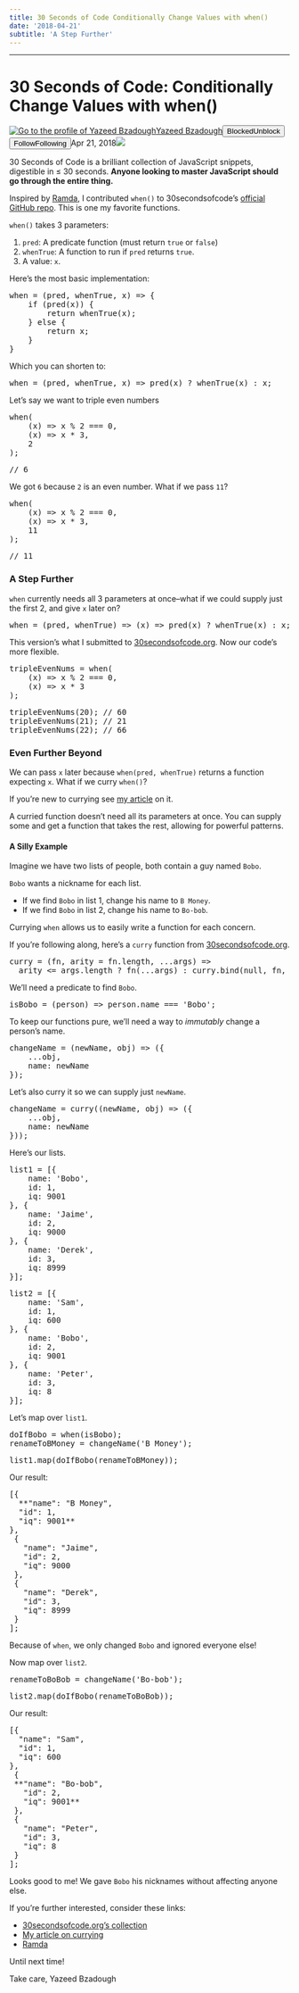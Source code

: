```yaml
---
title: 30 Seconds of Code Conditionally Change Values with when()
date: '2018-04-21'
subtitle: 'A Step Further'
---
```


* * *

# 30 Seconds of Code: Conditionally Change Values with when()

[![Go to the profile of Yazeed Bzadough](https://cdn-images-1.medium.com/fit/c/100/100/1*D0_8f6gW_H8ufCLRpsjVtA@2x.jpeg)](https://medium.com/@yazeedb?source=post_header_lockup)[Yazeed Bzadough](https://medium.com/@yazeedb)<span class="followState js-followState" data-user-id="93124e8e38fc"><button class="button button--smallest u-noUserSelect button--withChrome u-baseColor--buttonNormal button--withHover button--unblock js-unblockButton u-marginLeft10 u-xs-hide" data-action="sign-up-prompt" data-sign-in-action="toggle-block-user" data-requires-token="true" data-redirect="https://medium.com/@yazeedb/30-seconds-of-code-conditionally-change-values-with-when-732b09e46334" data-action-source="post_header_lockup"><span class="button-label  button-defaultState">Blocked</span><span class="button-label button-hoverState">Unblock</span></button><button class="button button--primary button--smallest button--dark u-noUserSelect button--withChrome u-accentColor--buttonDark button--follow js-followButton u-marginLeft10 u-xs-hide" data-action="sign-up-prompt" data-sign-in-action="toggle-subscribe-user" data-requires-token="true" data-redirect="https://medium.com/_/subscribe/user/93124e8e38fc" data-action-source="post_header_lockup-93124e8e38fc-------------------------follow_byline"><span class="button-label  button-defaultState js-buttonLabel">Follow</span><span class="button-label button-activeState">Following</span></button></span><time datetime="2018-04-21T20:16:45.109Z">Apr 21, 2018</time><span class="middotDivider u-fontSize12"></span><span class="readingTime" title="3 min read"></span>![](https://cdn-images-1.medium.com/max/1600/1*Ye9GrpJqOsiaZPbMeZkpGQ.png)

30 Seconds of Code is a brilliant collection of JavaScript snippets, digestible in ≤ 30 seconds. **Anyone looking to master JavaScript should go through the entire thing.**

Inspired by [Ramda](http://ramdajs.com/docs/#when), I contributed `when()` to 30secondsofcode’s [official GitHub repo](https://github.com/Chalarangelo/30-seconds-of-code/pull/652). This is one my favorite functions.

`when()` takes 3 parameters:

1.  `pred`: A predicate function (must return `true` or `false`)
2.  `whenTrue`: A function to run if `pred` returns `true`.
3.  A value: `x`.

Here’s the most basic implementation:

<pre name="6a00" id="6a00" class="graf graf--pre graf-after--p">when = (pred, whenTrue, x) => {
    if (pred(x)) {
        return whenTrue(x);
    } else {
        return x;
    }
}</pre>

Which you can shorten to:

<pre name="0499" id="0499" class="graf graf--pre graf-after--p">when = (pred, whenTrue, x) => pred(x) ? whenTrue(x) : x;</pre>

Let’s say we want to triple even numbers

<pre name="8faf" id="8faf" class="graf graf--pre graf-after--p">when(
    (x) => x % 2 === 0,
    (x) => x * 3,
    2
);</pre>

<pre name="403f" id="403f" class="graf graf--pre graf-after--pre">// 6</pre>

We got `6` because `2` is an even number. What if we pass `11`?

<pre name="7fed" id="7fed" class="graf graf--pre graf-after--p">when(
    (x) => x % 2 === 0,
    (x) => x * 3,
    11
);</pre>

<pre name="7942" id="7942" class="graf graf--pre graf-after--pre">// 11</pre>

### A Step Further

`when` currently needs all 3 parameters at once–what if we could supply just the first 2, and give `x` later on?

<pre name="c671" id="c671" class="graf graf--pre graf-after--p">when = (pred, whenTrue) => (x) => pred(x) ? whenTrue(x) : x;</pre>

This version’s what I submitted to [30secondsofcode.org](https://30secondsofcode.org/function#when). Now our code’s more flexible.

<pre name="ea63" id="ea63" class="graf graf--pre graf-after--p">tripleEvenNums = when(
    (x) => x % 2 === 0,
    (x) => x * 3
);</pre>

<pre name="1c4d" id="1c4d" class="graf graf--pre graf-after--pre">tripleEvenNums(20); // 60
tripleEvenNums(21); // 21
tripleEvenNums(22); // 66</pre>

### Even Further Beyond

We can pass `x` later because `when(pred, whenTrue)` returns a function expecting `x`. What if we curry `when()`?

If you’re new to currying see [my article](https://medium.com/front-end-hacking/how-does-javascripts-curry-actually-work-8d5a6f891499) on it.

A curried function doesn’t need all its parameters at once. You can supply some and get a function that takes the rest, allowing for powerful patterns.

#### A Silly Example

Imagine we have two lists of people, both contain a guy named `Bobo`.

`Bobo` wants a nickname for each list.

*   If we find `Bobo` in list 1, change his name to `B Money`.
*   If we find `Bobo` in list 2, change his name to `Bo-bob`.

Currying `when` allows us to easily write a function for each concern.

If you’re following along, here’s a `curry` function from [30secondsofcode.org](https://30secondsofcode.org/function#curry).

<pre name="0a24" id="0a24" class="graf graf--pre graf-after--p">curry = (fn, arity = fn.length, ...args) =>
  arity <= args.length ? fn(...args) : curry.bind(null, fn, arity, ...args);</pre>

We’ll need a predicate to find `Bobo`.

<pre name="d543" id="d543" class="graf graf--pre graf-after--p">isBobo = (person) => person.name === 'Bobo';</pre>

To keep our functions pure, we’ll need a way to _immutably_ change a person’s name.

<pre name="ad87" id="ad87" class="graf graf--pre graf-after--p">changeName = (newName, obj) => ({
    ...obj,
    name: newName
});</pre>

Let’s also curry it so we can supply just `newName`.

<pre name="a38a" id="a38a" class="graf graf--pre graf-after--p">changeName = curry((newName, obj) => ({
    ...obj,
    name: newName
}));</pre>

Here’s our lists.

<pre name="22b1" id="22b1" class="graf graf--pre graf-after--p">list1 = [{
    name: 'Bobo',
    id: 1,
    iq: 9001
}, {
    name: 'Jaime',
    id: 2,
    iq: 9000
}, {
    name: 'Derek',
    id: 3,
    iq: 8999
}];</pre>

<pre name="9608" id="9608" class="graf graf--pre graf-after--pre">list2 = [{
    name: 'Sam',
    id: 1,
    iq: 600
}, {
    name: 'Bobo',
    id: 2,
    iq: 9001
}, {
    name: 'Peter',
    id: 3,
    iq: 8
}];</pre>

Let’s map over `list1`.

<pre name="d20e" id="d20e" class="graf graf--pre graf-after--p">doIfBobo = when(isBobo);
renameToBMoney = changeName('B Money');</pre>

<pre name="3a24" id="3a24" class="graf graf--pre graf-after--pre">list1.map(doIfBobo(renameToBMoney));</pre>

Our result:

<pre name="c5f9" id="c5f9" class="graf graf--pre graf-after--p">[{
  **"name": "B Money",
  "id": 1,
  "iq": 9001**
},
 {
   "name": "Jaime",
   "id": 2,
   "iq": 9000
 },
 {
   "name": "Derek",
   "id": 3,
   "iq": 8999
 }
];</pre>

Because of `when`, we only changed `Bobo` and ignored everyone else!

Now map over `list2`.

<pre name="28a7" id="28a7" class="graf graf--pre graf-after--p">renameToBoBob = changeName('Bo-bob');</pre>

<pre name="3bb7" id="3bb7" class="graf graf--pre graf-after--pre">list2.map(doIfBobo(renameToBoBob));</pre>

Our result:

<pre name="bce5" id="bce5" class="graf graf--pre graf-after--p">[{
  "name": "Sam",
  "id": 1,
  "iq": 600
},
 {
 **"name": "Bo-bob",
   "id": 2,
   "iq": 9001**
 },
 {
   "name": "Peter",
   "id": 3,
   "iq": 8
 }
];</pre>

Looks good to me! We gave `Bobo` his nicknames without affecting anyone else.

If you’re further interested, consider these links:

*   [30secondsofcode.org’s collection](https://30secondsofcode.org/array)
*   [My article on currying](https://medium.com/front-end-hacking/how-does-javascripts-curry-actually-work-8d5a6f891499)
*   [Ramda](http://ramdajs.com/docs/)

Until next time!

Take care,
Yazeed Bzadough
  